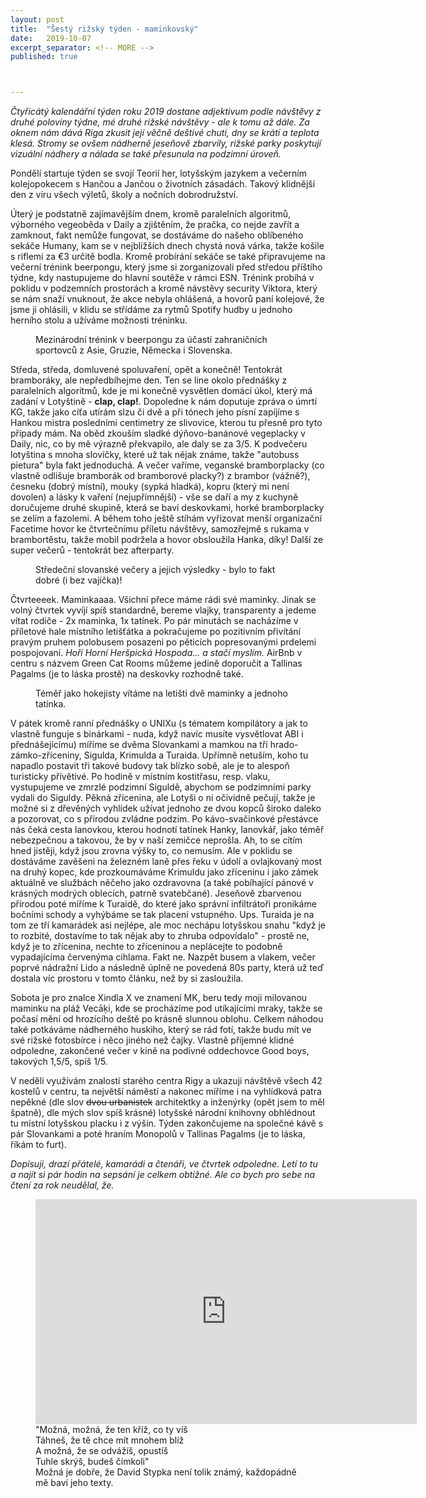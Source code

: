 ```yaml
---
layout: post
title:  "Šestý rižský týden - maminkovský"
date:   2019-10-07
excerpt_separator: <!-- MORE -->
published: true



---
```


<p class="intro"><i><span class="dropcap">Č</span>tyřicátý kalendářní týden roku 2019 dostane adjektivum podle návštěvy z druhé poloviny týdne, mé druhé rižské návštěvy - ale k tomu až dále. Za oknem nám dává Riga zkusit její věčně deštivé chuti, dny se krátí a teplota klesá. Stromy se ovšem nádherně jeseňově zbarvily, rižské parky poskytují vizuální nádhery a nálada se také přesunula na podzimní úroveň.</i></p>
<!-- MORE -->

Pondělí startuje týden se svojí Teorií her, lotyšským jazykem a večerním kolejopokecem s Hančou a Jančou o životních zásadách. Takový klidnější den z víru všech výletů, školy a nočních dobrodružství. 

Úterý je podstatně zajímavějším dnem, kromě paralelních algoritmů, výborného vegeoběda v Daily a zjištěním, že pračka, co nejde zavřít a zamknout, fakt nemůže fungovat, se dostáváme do našeho oblíbeného sekáče Humany, kam se v nejblížších dnech chystá nová várka, takže košile s riflemi za €3 určitě bodla. Kromě probírání sekáče se také připravujeme na večerní trénink beerpongu, který jsme si zorganizovali před středou příštího týdne, kdy nastupujeme do hlavní soutěže v rámci ESN. Trénink probíhá v poklidu v podzemních prostorách a kromě návstěvy security Viktora, který se nám snaží vnuknout, že akce nebyla ohlášená, a hovorů paní kolejové, že jsme ji ohlásili, v klidu se střídáme za rytmů Spotify hudby u jednoho herního stolu a užíváme možnosti tréninku.

 <figure>
 <img src="{{ site.baseurl }}/assets/img/71753494_551451722266138_896871012006625280_n.jpg" alt="" class="img-center"> 
   <figcaption>Mezinárodní trénink v beerpongu za účastí zahraničních sportovců z Asie, Gruzie, Německa i Slovenska.</figcaption>
 </figure>

Středa, středa, domluvené spoluvaření, opět a konečně! Tentokrát bramboráky, ale nepředbíhejme den. Ten se line okolo přednášky z paralelních algoritmů, kde je mi konečně vysvětlen domácí úkol, který má zadání v Lotyštině - **clap, clap!**. Dopoledne k nám doputuje zpráva o úmrtí KG, takže jako cíťa utírám slzu či dvě a při tónech jeho písní zapíjíme s Hankou mistra posledními centimetry ze slivovice, kterou tu přesně pro tyto případy mám. Na oběd zkouším sladké dýňovo-banánové vegeplacky v Daily, nic, co by mě výrazně překvapilo, ale daly se za 3/5. K podvečeru lotyština s mnoha slovíčky, které už tak nějak známe, takže "autobuss pietura" byla fakt jednoduchá. A večer vaříme, veganské bramborplacky (co vlastně odlišuje bramborák od bramborové placky?) z brambor (vážně?), česneku (dobrý místní), mouky (sypká hladká), kopru (který mi není dovolen) a lásky k vaření (nejupřímnější) - vše se daří a my z kuchyně doručujeme druhé skupině, která se baví deskovkami, horké bramborplacky se zelím a fazolemi. A během toho ještě stíhám vyřizovat menší organizační Facetime hovor ke čtvrtečnímu příletu návštěvy, samozřejmě s rukama v brambortěstu, takže mobil podržela a hovor obsloužila Hanka, díky! Další ze super večerů - tentokrát bez afterparty.

 <figure>
 <img src="{{ site.baseurl }}/assets/img/IMG_0640.jpg" alt="" class="img-center"> 
   <figcaption>Středeční slovanské večery a jejich výsledky - bylo to fakt dobré (i bez vajíčka)!</figcaption>
 </figure>

Čtvrteeeek. Maminkaaaa. Všichni přece máme rádi své maminky. Jinak se volný čtvrtek vyvíjí spíš standardně, bereme vlajky, transparenty a jedeme vítat rodiče - 2x maminka, 1x tatínek. Po pár minutách se nacházíme v příletové hale místního letišťátka a pokračujeme po pozitivním přivítání pravým pruhem polobusem posazeni po pěticích popresovanými prdelemi pospojovaní. _Hoří Horní Heršpická Hospoda... a stačí myslím._ AirBnb v centru s názvem Green Cat Rooms můžeme jedině doporučit a Tallinas Pagalms (je to láska prostě) na deskovky rozhodně také. 

<figure>
 <img src="{{ site.baseurl }}/assets/img/IMG_0651.jpg" alt="" class="img-center"> 
   <figcaption>Téměř jako hokejisty vítáme na letišti dvě maminky a jednoho tatínka.</figcaption>
</figure>

V pátek kromě ranní přednášky o UNIXu (s tématem kompilátory a jak to vlastně funguje s binárkami - nuda, když navíc musíte vysvětlovat ABI i přednášejícímu) míříme se dvěma Slovankami a mamkou na tři hrado-zámko-zříceniny, Sigulda, Krimulda a Turaida. Upřímně netuším, koho tu napadlo postavit tři takové budovy tak blízko sobě, ale je to alespoň turisticky přívětivé. Po hodině v místním kostitřasu, resp. vlaku, vystupujeme ve zmrzlé podzimní Siguldě, abychom se podzimními parky vydali do Siguldy. Pěkná zřícenina, ale Lotyši o ni očividně pečují, takže je možné si z dřevěných vyhlídek užívat jednoho ze dvou kopců široko daleko a pozorovat, co s přírodou zvládne podzim. Po kávo-svačinkové přestávce nás čeká cesta lanovkou, kterou hodnotí tatínek Hanky, lanovkář, jako téměř nebezpečnou a takovou, že by v naší zemičce neprošla. Ah, to se cítím hned jistěji, když jsou zrovna výšky to, co nemusím. Ale v poklidu se dostáváme zavěšeni na železném laně přes řeku v údolí a ovlajkovaný most na druhý kopec, kde prozkoumáváme Krimuldu jako zříceninu i jako zámek aktuálně ve službách něčeho jako ozdravovna (a také pobíhající pánové v krásných modrých oblecích, patrně svatebčané). Jeseňově zbarvenou přírodou poté míříme k Turaidě, do které jako správní infiltrátoři pronikáme bočními schody a vyhýbáme se tak placení vstupného. Ups. Turaida je na tom ze tří kamarádek asi nejlépe, ale moc nechápu lotyšskou snahu "když je to rozbité, dostavíme to tak nějak aby to zhruba odpovídalo" - prostě ne, když je to zřícenina, nechte to zříceninou a neplácejte to podobně vypadajícíma červenýma cihlama. Fakt ne. Nazpět busem a vlakem, večer poprvé nádražní Lido a následně úplně ne povedená 80s party, která už teď dostala víc prostoru v tomto článku, než by si zasloužila. 

Sobota je pro znalce Xindla X ve znamení MK, beru tedy moji milovanou maminku na pláž Vecāķi, kde se procházíme pod utíkajícími mraky, takže se počasí mění od hrozícího deště po krásně slunnou oblohu. Celkem náhodou také potkáváme nádherného huskiho, který se rád fotí, takže budu mít ve své rižské fotosbírce i něco jiného než čajky. Vlastně příjemné klidné odpoledne, zakončené večer v kině na podivné oddechovce Good boys, takových 1,5/5, spíš 1/5.

V neděli využívám znalostí starého centra Rigy a ukazuji návštěvě všech 42 kostelů v centru, ta největší náměstí a nakonec míříme i na vyhlídková patra nepěkné (dle slov ~~dvou urbanistek~~  architektky a inženýrky (opět jsem to měl špatně), dle mých slov spíš krásné) lotyšské národní knihovny obhlédnout tu místní lotyšskou placku i z výšin. Týden zakončujeme na společné kávě s pár Slovankami a poté hraním Monopolů v Tallinas Pagalms (je to láska, říkám to furt). 

_Dopisuji, drazí přátelé, kamarádi a čtenáři, ve čtvrtek odpoledne. Letí to tu a najít si pár hodin na sepsání je celkem obtížné. Ale co bych pro sebe na čtení za rok neudělal, že._   

<figure>
	<iframe width="610" height="360" class="img-center d-block"
	src="https://www.youtube.com/embed/_M1gUCYy5ok"
	frameborder="0"></iframe>
	<figcaption>
		"Možná, možná, že ten kříž, co ty víš <br>
        Táhneš, že tě chce mít mnohem blíž <br>
        A možná, že se odvážíš, opustíš <br>
        Tuhle skrýš, budeš čímkoli" <br>
        Možná je dobře, že David Stypka není tolik známý, každopádně mě baví jeho texty.  
	</figcaption>
</figure>
